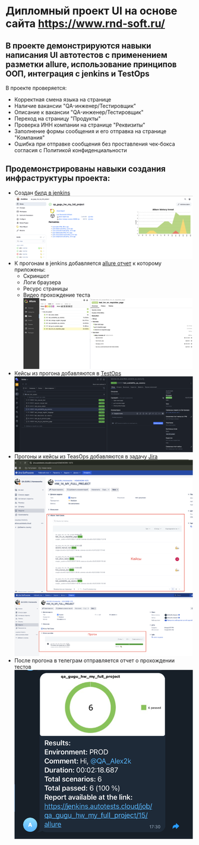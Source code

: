 # Дипломный проект UI на основе сайта https://www.rnd-soft.ru/  
## В проекте демонстрируются навыки написания UI автотестов с применением разметки allure, использование принципов ООП, интеграция с jenkins и TestOps
В проекте проверяется:
- Корректная смена языка на странице
- Наличие вакансии "QA-инженер/Тестировщик"
- Описание к вакансии "QA-инженер/Тестировщик"
- Переход на страницу "Продукты"
- Проверка ИНН компании на странице "Реквизиты"
- Заполнение формы сообщения и его отправка на странице "Компания"
- Ошибка при отправке сообщения без проставления чек-бокса согласия с Политикой конфиденциальности

## Продемонстрированы навыки создания инфраструктуры проекта: 
- Создан [билд в jenkins](https://jenkins.autotests.cloud/job/qa_gugu_hw_my_full_project/)
![image](https://github.com/TukinAlexey/qa_guru_python_hw_14_full_project-/blob/main/files/jenkins.png?raw=true)
- К прогонам в jenkins добавляется [allure отчет](https://jenkins.autotests.cloud/job/qa_gugu_hw_my_full_project/) к которому приложены:
  - Скриншот
  - Логи браузера
  - Ресурс страницы
  - Видео прохождение теста 
![image](https://github.com/TukinAlexey/qa_guru_python_hw_14_full_project-/blob/main/files/Allure.png?raw=true)
- Кейсы из прогона добавляются в [TestOps](https://allure.autotests.cloud/project/4825/test-cases/38830?treeId=9437)
![image](https://github.com/TukinAlexey/qa_guru_python_hw_14_full_project-/blob/main/files/TestOps.png?raw=true)
- Прогоны и кейсы из TeasOps добавляются в задачу [Jira](https://jira.autotests.cloud/browse/HOMEWORK-1475)
![image](https://github.com/TukinAlexey/qa_guru_python_hw_14_full_project-/blob/main/files/Cases.png?raw=true)
![image](https://github.com/TukinAlexey/qa_guru_python_hw_14_full_project-/blob/main/files/Launches.png?raw=true)
- После прогона в телеграм отправляется отчет о прохождении тестов
![image](https://github.com/TukinAlexey/qa_guru_python_hw_14_full_project-/blob/main/files/Bot.png?raw=true)